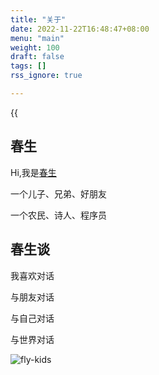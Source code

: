 ```yaml
---
title: "关于"
date: 2022-11-22T16:48:47+08:00
menu: "main"
weight: 100
draft: false
tags: []
rss_ignore: true

---
```


{{<audio autoplay="autoplay" src="audios/canon_in_major_d.mp3" caption="《D大调·Canon》">}}



## 春生
 
Hi,我是[春生](https//blog.vmaitian.com)

一个儿子、兄弟、好朋友

一个农民、诗人、程序员

## 春生谈

我喜欢对话

与朋友对话

与自己对话

与世界对话

![fly-kids](/images/about_footer.png)
